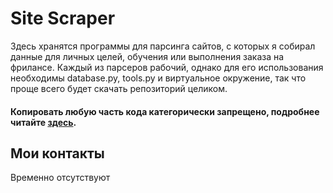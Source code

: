# Site Scraper

Здесь хранятся программы для парсинга сайтов, с которых я собирал данные для личных целей, обучения или выполнения заказа на фрилансе. Каждый из парсеров рабочий, однако для его использования необходимы database.py, tools.py и виртуальное окружение, так что проще всего будет скачать репозиторий целиком. 


#### Копировать любую часть кода категорически запрещено, подробнее читайте [здесь](https://choosealicense.com/no-permission/).

## Мои контакты
Временно отсутствуют
